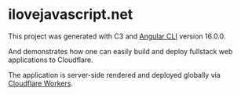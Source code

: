 # ilovejavascript.net

This project was generated with C3 and [Angular CLI](https://github.com/angular/angular-cli) version 16.0.0.

And demonstrates how one can easily build and deploy fullstack web applications to Cloudflare.

The application is server-side rendered and deployed globally via [Cloudflare Workers](https://workers.cloudflare.com).
